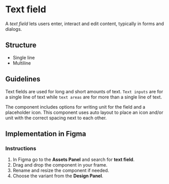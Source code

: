 # Text field

A _text field_ lets users enter, interact and edit content, typically in forms and dialogs.

## Structure

- Single line
- Multiline

## Guidelines

Text fields are used for long and short amounts of text. `Text inputs` are for a single line of text while `text areas` are for more than a single line of text.

The component includes options for writing unit for the field and a placeholder icon. This component uses auto layout to place an icon and/or unit with the correct spacing next to each other.

## Implementation in Figma

### Instructions

1. In Figma go to the **Assets Panel** and search for **text field**.
2. Drag and drop the component in your frame.
3. Rename and resize the component if needed.
4. Choose the variant from the **Design Panel**.
